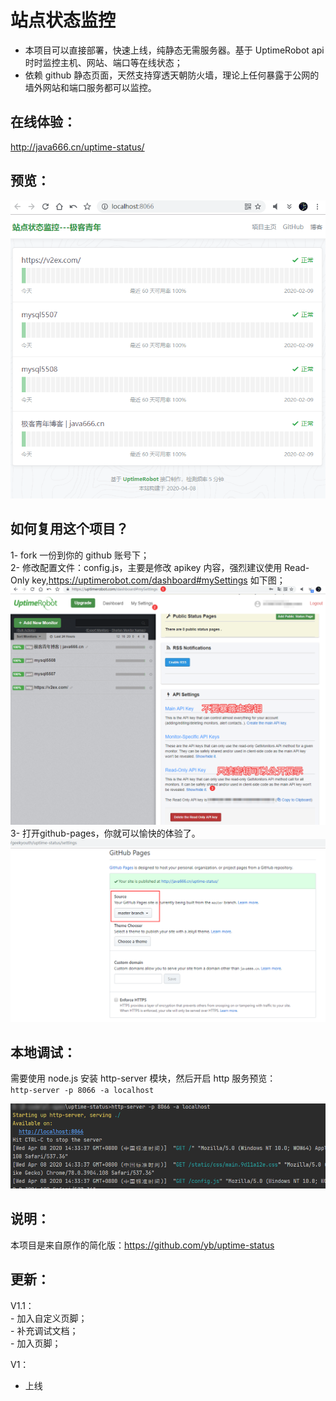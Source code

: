 # 站点状态监控
- 本项目可以直接部署，快速上线，纯静态无需服务器。基于 UptimeRobot api 时时监控主机、网站、端口等在线状态；  
- 依赖 github 静态页面，天然支持穿透天朝防火墙，理论上任何暴露于公网的墙外网站和端口服务都可以监控。  


## 在线体验：  
<http://java666.cn/uptime-status/>  

## 预览：  
![](.pic/V1.1.png)  

## 如何复用这个项目？  
1- fork 一份到你的 github 账号下；  
2- 修改配置文件：config.js，主要是修改 apikey 内容，强烈建议使用 Read-Only key,<https://uptimerobot.com/dashboard#mySettings> 如下图；  
![](.pic/warn.png)  
3- 打开github-pages，你就可以愉快的体验了。  
![](.pic/psges.png)   

## 本地调试：
需要使用 node.js 安装 http-server 模块，然后开启 http 服务预览：  
`http-server -p 8066 -a localhost`

![](.pic/http-server.png)

## 说明：

本项目是来自原作的简化版：<https://github.com/yb/uptime-status>

## 更新：
V1.1：  
    - 加入自定义页脚；    
    - 补充调试文档；  
    - 加入页脚；  
    
V1：  
   - 上线
